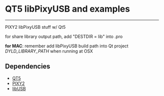 # QT5 libPixyUSB and examples
---

PIXY2 libPixyUSB stuff w/ Qt5

for share library output path, add "DESTDIR = lib" into .pro


**for MAC**: remember add libPixyUSB build path into Qt project _DYLD_LIBRARY_PATH_ when running at OSX

> 
## Dependencies
- [QT5](https://github.com/qt/qt5)
- [PIXY2](https://github.com/charmedlabs/pixy2)
- [libUSB](https://github.com/libusb/libusb)
